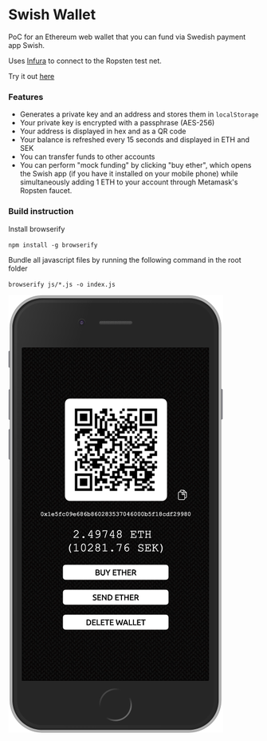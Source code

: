 # Swish Wallet

PoC for an Ethereum web wallet that you can fund via Swedish payment app Swish.

Uses [Infura](https://www.infura.io) to connect to the Ropsten test net.

Try it out [here](https://monkybrain.github.io/swish-wallet/)

### Features
* Generates a private key and an address and stores them in `localStorage`
* Your private key is encrypted with a passphrase (AES-256)
* Your address is displayed in hex and as a QR code
* Your balance is refreshed every 15 seconds and displayed in ETH and SEK
* You can transfer funds to other accounts
* You can perform "mock funding" by clicking "buy ether", which opens the Swish app (if you have it installed on your mobile phone) while simultaneously adding 1 ETH to your account through Metamask's Ropsten faucet.

### Build instruction

Install browserify

`npm install -g browserify`

Bundle all javascript files by running the following command in the root folder

`browserify js/*.js -o index.js`

![](res/swish-wallet.png)
